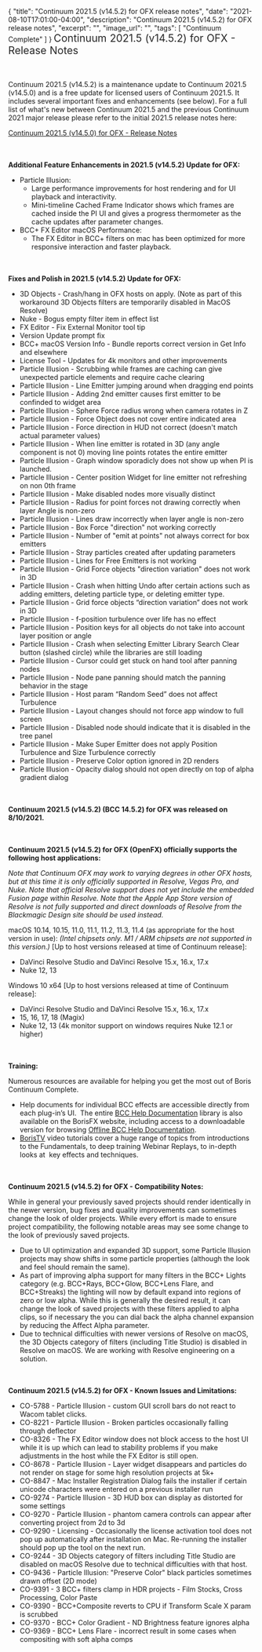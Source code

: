 {
  "title": "Continuum 2021.5 (v14.5.2) for OFX release notes",
  "date": "2021-08-10T17:01:00-04:00",
  "description": "Continuum 2021.5 (v14.5.2) for OFX release notes",
  "excerpt": "",
  "image_url": "",
  "tags": [
    "Continuum Complete"
  ]
}
<span style="color: rgb(40, 40, 40); font-size: 1.5em; word-spacing: 0.5px;">Continuum 2021.5 (v14.5.2) for OFX - Release Notes</span>

<span style="font-size: 1rem;"> </span>

Continuum 2021.5 (v14.5.2) is a maintenance update to Continuum 2021.5 (v14.5.0) and is a free update for licensed users of Continuum 2021.5.  It includes several important fixes and enhancements (see below).  For a full list of what's new between Continuum 2021.5 and the previous Continuum 2021 major release please refer to the initial 2021.5 release notes here:

[Continuum 2021.5 (v14.5.0) for OFX - Release Notes](/release-notes/continuum-2021.5-v14.5.0-for-ofx-release-notes/)

<span style="font-size: 1rem;"> </span>

**Additional Feature Enhancements in 2021.5 (v14.5.2) Update for OFX:**

* Particle Illusion:
  * Large performance improvements for host rendering and for UI playback and interactivity.
  * Mini-timeline Cached Frame Indicator shows which frames are cached inside the PI UI and gives a progress thermometer as the cache updates after parameter changes.
* BCC+ FX Editor macOS Performance:
  * The FX Editor in BCC+ filters on mac has been optimized for more responsive interaction and faster playback.

<span style="font-size: 1rem;"> </span>

**Fixes and Polish in 2021.5 (v14.5.2) Update for OFX:**

* 3D Objects - Crash/hang in OFX hosts on apply.  (Note as part of this workaround 3D Objects filters are temporarily disabled in MacOS Resolve)
* Nuke - Bogus empty filter item in effect list
* FX Editor - Fix External Monitor tool tip
* Version Update prompt fix
* BCC+ macOS Version Info - Bundle reports correct version in Get Info and elsewhere
* License Tool - Updates for 4k monitors and other improvements
* Particle Illusion - Scrubbing while frames are caching can give unexpected particle elements and require cache clearing
* Particle Illusion - Line Emitter jumping around when dragging end points
* Particle Illusion - Adding 2nd emitter causes first emitter to be confinded to widget area
* Particle Illusion - Sphere Force radius wrong when camera rotates in Z
* Particle Illusion - Force Object does not cover entire indicated area
* Particle Illusion - Force direction in HUD not correct (doesn't match actual parameter values)
* Particle Illusion - When line emitter is rotated in 3D (any angle component is not 0) moving line points rotates the entire emitter
* Particle Illusion - Graph window sporadicly does not show up when PI is launched.
* Particle Illusion - Center position Widget for line emitter not refreshing on non 0th frame
* Particle Illusion - Make disabled nodes more visually distinct
* Particle Illusion - Radius for point forces not drawing correctly when layer Angle is non-zero
* Particle Illusion - Lines draw incorrectly when layer angle is non-zero
* Particle Illusion - Box Force "direction" not working correctly
* Particle Illusion - Number of "emit at points" not always correct for box emitters
* Particle Illusion - Stray particles created after updating parameters
* Particle Illusion - Lines for Free Emitters is not working
* Particle Illusion - Grid Force objects "direction variation" does not work in 3D
* Particle Illusion - Crash when hitting Undo after certain actions such as adding emitters, deleting particle type, or deleting emitter type.
* Particle Illusion - Grid force objects “direction variation” does not work in 3D
* Particle Illusion - f-position turbulence over life has no effect
* Particle Illusion - Position keys for all objects do not take into account layer position or angle
* Particle Illusion - Crash when selecting Emitter Library Search Clear button (slashed circle) while the libraries are still loading
* Particle Illusion - Cursor could get stuck on hand tool after panning nodes
* Particle Illusion - Node pane panning should match the panning behavior in the stage
* Particle Illusion - Host param “Random Seed” does not affect Turbulence
* Particle Illusion - Layout changes should not force app window to full screen
* Particle Illusion - Disabled node should indicate that it is disabled in the tree panel
* Particle Illusion - Make Super Emitter does not apply Position Turbulence and Size Turbulence correctly
* Particle Illusion - Preserve Color option ignored in 2D renders
* Particle Illusion - Opacity dialog should not open directly on top of alpha gradient dialog

<span style="font-size: 1rem;"> </span>

**Continuum 2021.5 (v14.5.2) (BCC 14.5.2) for OFX was released on 8/10/2021.**

<span style="font-size: 1rem;"> </span>

**Continuum 2021.5 (v14.5.2) for OFX (OpenFX) officially supports the following host applications:**

_Note that Continuum OFX may work to varying degrees in other OFX hosts, but at this time it is only officially supported in Resolve, Vegas Pro, and Nuke.  Note that official Resolve support does not yet include the embedded Fusion page within Resolve.  Note that the Apple App Store version of Resolve is not fully supported and direct downloads of Resolve from the Blackmagic Design site should be used instead._

macOS 10.14, 10.15, 11.0, 11.1, 11.2, 11.3, 11.4  (as appropriate for the host version in use):  _(Intel chipsets only.  M1 / ARM chipsets are not supported in this version.)_  \[Up to host versions released at time of Continuum release\]:

* DaVinci Resolve Studio and DaVinci Resolve 15.x, 16.x, 17.x
* Nuke 12, 13

Windows 10 x64 \[Up to host versions released at time of Continuum release\]:

* DaVinci Resolve Studio and DaVinci Resolve 15.x, 16.x, 17.x
* 15, 16, 17, 18 (Magix)
* Nuke 12, 13 (4k monitor support on windows requires Nuke 12.1 or higher)

<span style="font-size: 1rem;"> </span>

**Training:**

Numerous resources are available for helping you get the most out of Boris Continuum Complete.

* Help documents for individual BCC effects are accessible directly from each plug-in’s UI.  The entire [BCC Help Documentation](/documentation/continuum/bcc-user-guide/ "BCC Help Documentation") library is also available on the BorisFX website, including access to a downloadable version for browsing [Offline BCC Help Documentation](https://cdn.borisfx.com/borisfx/store/BCC2019Documentation.zip "Offline Downloadable BCC Help Documentation").
* [BorisTV](/videos/) video tutorials cover a huge range of topics from introductions to the Fundamentals, to deep training Webinar Replays, to in-depth looks at  key effects and techniques.

<span style="font-size: 1rem;"> </span>

**Continuum 2021.5 (v14.5.2) for OFX - Compatibility Notes:**

While in general your previously saved projects should render identically in the newer version, bug fixes and quality improvements can sometimes change the look of older projects. While every effort is made to ensure project compatibility, the following notable areas may see some change to the look of previously saved projects.

* Due to UI optimization and expanded 3D support, some Particle Illusion projects may show shifts in some particle properties (although the look and feel should remain the same).
* As part of improving alpha support for many filters in the BCC+ Lights category (e.g. BCC+Rays, BCC+Glow, BCC+Lens Flare, and BCC+Streaks) the lighting will now by default expand into regions of zero or low alpha.  While this is generally the desired result, it can change the look of saved projects with these filters applied to alpha clips, so if necessary the you can dial back the alpha channel expansion by reducing the Affect Alpha parameter.
* Due to technical difficulties with newer versions of Resolve on macOS, the 3D Objects category of filters (including Title Studio) is disabled in Resolve on macOS.  We are working with Resolve engineering on a solution.

<span style="font-size: 1rem;"> </span>

**Continuum 2021.5 (v14.5.2) for OFX - Known Issues and Limitations:**

* CO-5788 - Particle Illusion - custom GUI scroll bars do not react to Wacom tablet clicks.
* CO-8221 - Particle Illusion - Broken particles occasionally falling through deflector
* CO-8326 - The FX Editor window does not block access to the host UI while it is up which can lead to stability problems if you make adjustments in the host while the FX Editor is still open.
* CO-8678 - Particle Illusion - Layer widget disappears and particles do not render on stage for some high resolution projects at 5k+
* CO-8847 - Mac Installer Registration Dialog fails the installer if certain unicode characters were entered on a previous installer run
* CO-9274 - Particle Illusion - 3D HUD box can display as distorted for some settings
* CO-9270 - Particle Illusion - phantom camera controls can appear after converting project from 2d to 3d
* CO-9290 - Licensing - Occasionally the license activation tool does not pop up automatically after installation on Mac.  Re-running the installer should pop up the tool on the next run.
* CO-9244 - 3D Objects category of filters including Title Studio are disabled on macOS Resolve due to technical difficulties with that host.
* CO-9436 - Particle Illusion: "Preserve Color" black particles sometimes drawn offset (2D mode)
* CO-9391 - 3 BCC+ filters clamp in HDR projects - Film Stocks, Cross Processing, Color Paste
* CO-9390 - BCC+Composite reverts to CPU if Transform Scale X param is scrubbed
* CO-9370 - BCC+ Color Gradient - ND Brightness feature ignores alpha
* CO-9369 - BCC+ Lens Flare - incorrect result in some cases when compositing with soft alpha comps

<div id="ext-gen9245"> </div>